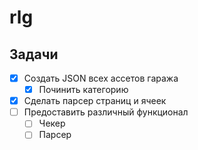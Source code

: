 # rlg

## Задачи

- [x] Создать JSON всех ассетов гаража
  - [x] Починить категорию
- [x] Сделать парсер страниц и ячеек
- [ ] Предоставить различный функционал
  - [ ] Чекер
  - [ ] Парсер
